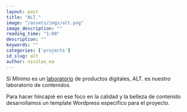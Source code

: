 ```yaml
---
layout: post
title: "ALT."
image: "/assets/imgs/alt.png"
image_description: ""
reading_time: "1:00"
description: ""
keywords: ""
categories: ['projects']
id_slug: alt
author: nicolas_ea
---
```


Si Mínimo es un <u>laboratorio</u> de productos digitales, ALT. es nuestro laboratorio
de contenidos.

Para hacer hincapié en ese foco en la calidad y la belleza de contenido desarrollamos
un template Wordpress específico para el proyecto.
